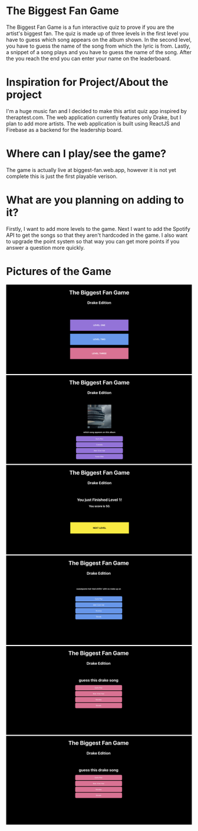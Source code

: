 # The Biggest Fan Game 

The Biggest Fan Game is a fun interactive quiz to prove if you are the artist's biggest fan. The quiz is made up of three levels in the first level you have to guess which song appears on the album shown. In the second level, you have to guess the name of the song from which the lyric is from. Lastly, a snippet of a song plays and you have to guess the name of the song. After the you reach the end you can enter your name on the leaderboard. 

# Inspiration for Project/About the project 

I'm a huge music fan and I decided to make this artist quiz app inspired by theraptest.com. The web application currently features only Drake, but I plan to add more artists. The web application is built using ReactJS and Firebase as a backend for the leadership board. 

# Where can I play/see the game? 

The game is actually live at biggest-fan.web.app, however it is not yet complete this is just the first playable verison. 

# What are you planning on adding to it? 

Firstly, I want to add more levels to the game. Next I want to add the Spotify API to get the songs so that they aren't hardcoded in the game. I also want to upgrade the point system so that way you can get more points if you answer a question more quickly. 

# Pictures of the Game 

![](/images/1.png)
![](/images/2.png)
![](/images/3.png)
![](/images/4.png)
![](/images/5.png)
![](/images/5.png)

